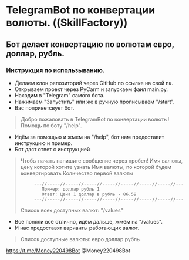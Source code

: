 # **TelegramBot по конвертации волюты. ((SkillFactory))**

## Бот делает конвертацию по волютам евро, доллар, рубль.

### Инструкция по использыванию.
- Делаем клон репозиторий через GitHub по ссылке на свой пк.
- Открываем проект через PyCarm и запускаем фаил main.py.
- Находим в "Telegram" самого бота.
- Нажимаем "Запустить" или же в ручную прописываем "/start".
- Вас поприветсвует бот.
> Добро пожаловать в TelegramBot по конвертации волюты!
> Помощь по боту  "/help".
- Идём за помощью и жмем на "/help", бот нам предоставит инструкцию и пример.
 - Бот даст ответ с инструкцией
> Чтобы начать напишите сообщение через пробел! 
> Имя валюты, цену которой хотите узнать 
> Имя валюты, по которой будем конвертировать 
> Количество первой валюты 
> 
>          ---//-----//-----//-----//-----//-----//-----//-----//---
>             Пример: доллар рубль 1 
>             Ответ: Цена 1 доллар в рубль - 86.59 
>          ---//-----//-----//-----//-----//-----//-----//-----//---
> 
>  Список всех доступных валют:  "/values"
- Всё поняли всё отлично, идём дальше, жмём на "/values".
 - И нас предоставят варианты работающих валют.
> Список доступные валюты:
> евро
> доллар
> рубль








https://t.me/Money220498Bot
@Money220498Bot